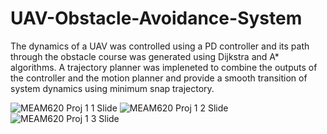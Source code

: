 # UAV-Obstacle-Avoidance-System
The dynamics of a UAV was controlled using a PD controller and its path through the obstacle course was generated using Dijkstra and A* algorithms. 
A trajectory planner was impleneted to combine the outputs of the controller and the motion planner and provide a smooth transition of system dynamics using minimum snap trajectory.


![MEAM620 Proj 1 1 Slide](https://user-images.githubusercontent.com/120504031/218339631-f769bd76-160a-4d86-bb97-6be43e2befc1.jpg)
![MEAM620 Proj 1 2 Slide](https://user-images.githubusercontent.com/120504031/218339658-1102c6e0-0a7d-44dc-9146-92625adf212b.jpg)
![MEAM620 Proj 1 3 Slide](https://user-images.githubusercontent.com/120504031/220815720-3ff40dc6-cc88-4d4c-b004-87753781ac98.jpg)
